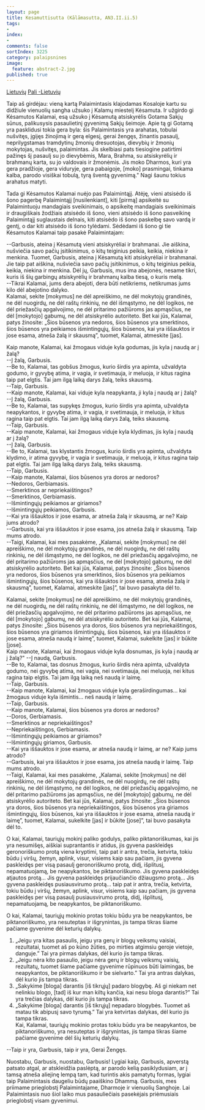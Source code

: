 ```yaml
---
layout: page
title: Kesamuttisutta (Kālāmasutta, AN3.II.ii.5)
tags:
- 
index: 
- 
comments: false
sortIndex: 3225
category: palaipsnines
image:
  feature: abstract-2.jpg
published: true
---
```

<a href="../kesamuttisutta_lt" class="btn btn-primary btn-next">Lietuvių</a>
<a href="../kesamuttisutta" class="btn btn-primary btn-next">Pali -Lietuvių</a> <br />


	
Taip aš girdėjau: vieną kartą Palaimintasis klajodamas Kosaloje kartu su didžiule vienuolių sangha užsuko į Kalamų miestelį Kėsamuta. Ir užgirdo gi Kėsamutos Kalamai, esą užsuko į Kėsamutą atsiskyrėlis Gotama Sakjų sūnus, palikusysis pasaulietinį gyvenimą Sakjų šeimoje. Apie tą gi Gotamą yra pasklidusi tokia gera byla: šis Palaimintasis yra arahatas, tobulai nušvitęs, įgijęs žinojimą ir gerą elgesį, gerai žengęs, žinantis pasaulį, neprilygstamas tramdytinų žmonių dresuotojas, dievybių ir žmonių mokytojas, nušvitęs, palaimintas. Jis skelbiasi pats tiesiogine patirtimi pažinęs šį pasaulį su jo dievybėmis, Mara, Brahma, su atsiskyrėlių ir brahmanų karta, su jo valdovais ir žmonėmis. Jis moko Dharmos, kuri yra gera pradžioje, gera viduryje, gera pabaigoje, [moko] prasmingai, tinkama kalba, parodo visiškai tobulą, tyrą šventą gyvenimą." Nagi šaunu tokius arahatus matyti. 

Tada gi Kėsamutos Kalamai nuėjo pas Palaimintąjį. Atėję, vieni atsisėdo iš šono pagerbę Palaimintąjį [nusilenkiant], kiti [pirmą] apsikeitė su Palaimintuoju mandagiais sveikinimais, o apsikeitę mandagiais sveikinimais ir draugiškais žodžiais atsisėdo iš šono, vieni atsisėdo iš šono pasveikinę Palaimintąjį suglaustais delnais, kiti atsisėdo iš šono paskelbę savo vardą ir gentį, o dar kiti atsisėdo iš šono tylėdami. Sėdėdami iš šono gi tie Kėsamutos Kalamai taip pasakė Palaimintajam:

--Garbusis, ateina į Kėsamutą vieni atsiskyrėliai ir brahmanai. Jie aiškina, nušviečia savo pačių įsitikinimus, o kitų teiginius peikia, keikia, niekina ir menkina. Tuomet, Garbusis, ateina į Kėsamutą kiti atsiskyrėliai ir brahmanai. Jie taip pat aiškina, nušviečia savo pačių įsitikinimus, o kitų teiginius peikia, keikia, niekina ir menkina. Dėl jų, Garbusis, mus ima abejonės, nesame tikri, kuris iš šių garbingų atsiskyrėlių ir brahmanų kalba tiesą, o kuris melą.<br/> 
--Tikrai Kalamai, jums dera abejoti, dera būti netikriems, netikrumas jums kilo dėl abejotino dalyko.<br/>
Kalamai, sekite [mokymus] ne dėl apreiškimo, ne dėl mokytojų grandinės, ne dėl nuogirdų, ne dėl raštų rinkinių, ne dėl išmąstymo, ne dėl logikos, ne dėl priežasčių apgalvojimo, ne dėl pritarimo pažiūroms jas apmąsčius, ne dėl [mokytojo] gabumų, ne dėl atsiskyrėlio autoriteto. Bet kai jūs, Kalamai, patys žinosite: „Šios būsenos yra nedoros, šios būsenos yra smerktinos, šios būsenos yra peikiamos išmintingųjų, šios būsenos, kai yra iššauktos ir jose esama, atneša žalą ir skausmą”, tuomet, Kalamai, atmeskite [jas].

Kaip manote, Kalamai, kai žmogaus viduje kyla godumas, jis kyla į naudą ar į žalą?<br/>
--Į žalą, Garbusis.<br/>
--Be to, Kalamai, tas gobšus žmogus, kurio širdis yra apimta, užvaldyta godumo, ir gyvybę atima, ir vagia, ir svetimauja, ir meluoja, ir kitus ragina taip pat elgtis. Tai jam ilgą laiką darys žalą, teiks skausmą.<br/>
--Taip, Garbusis.<br/>
--Kaip manote, Kalamai, kai viduje kyla neapykanta, ji kyla į naudą ar į žalą?<br/>
--Į žalą, Garbusis.<br/>
--Be to, Kalamai, tas supykęs žmogus, kurio širdis yra apimta, užvaldyta neapykantos, ir gyvybę atima, ir vagia, ir svetimauja, ir meluoja, ir kitus ragina taip pat elgtis. Tai jam ilgą laiką darys žalą, teiks skausmą.<br/>
--Taip, Garbusis.<br/>
--Kaip manote, Kalamai, kai žmogaus viduje kyla klydimas, jis kyla į naudą ar į žalą?<br/>
--Į žalą, Garbusis.<br/>
--Be to, Kalamai, tas klystantis žmogus, kurio širdis yra apimta, užvaldyta klydimo, ir atima gyvybę, ir vagia ir svetimauja, ir meluoja, ir kitus ragina taip pat elgtis. Tai jam ilgą laiką darys žalą, teiks skausmą.<br/>
--Taip, Garbusis.<br/>
--Kaip manote, Kalamai, šios būsenos yra doros ar nedoros?<br/>
--Nedoros, Gerbiamasis.<br/>
--Smerktinos ar nepriekaištingos?<br/>
--Smerktinos, Gerbiamasis.<br/>
--Išmintingųjų peikiamos ar giriamos?<br/>
--Išmintingųjų peikiamos, Garbusis.<br/>
--Kai yra iššauktos ir jose esama, ar atneša žalą ir skausmą, ar ne?  Kaip jums atrodo?<br/>
--Garbusis, kai yra iššauktos ir jose esama, jos atneša žalą ir skausmą. Taip mums atrodo.<br/>
--Taigi, Kalamai, kai mes pasakėme, „Kalamai, sekite [mokymus] ne dėl apreiškimo, ne dėl mokytojų grandinės, ne dėl nuogirdų, ne dėl raštų rinkinių, ne dėl išmąstymo, ne dėl logikos, ne dėl priežasčių apgalvojimo, ne dėl pritarimo pažiūroms jas apmąsčius, ne dėl [mokytojo] gabumų, ne dėl atsiskyrėlio autoriteto. Bet kai jūs, Kalamai, patys žinosite: „Šios būsenos yra nedoros, šios būsenos yra smerktinos, šios būsenos yra peikiamos išmintingųjų, šios būsenos, kai yra iššauktos ir jose esama, atneša žalą ir skausmą”, tuomet, Kalamai, atmeskite [jas]”, tai buvo pasakyta dėl to.<br/>


Kalamai, sekite [mokymus] ne dėl apreiškimo, ne dėl mokytojų grandinės, ne dėl nuogirdų, ne dėl raštų rinkinių, ne dėl išmąstymo, ne dėl logikos, ne dėl priežasčių apgalvojimo, ne dėl pritarimo pažiūroms jas apmąsčius, ne dėl [mokytojo] gabumų, ne dėl atsiskyrėlio autoriteto. Bet kai jūs, Kalamai, patys žinosite: „Šios būsenos yra doros, šios būsenos yra nepriekaištingos, šios būsenos yra giriamos išmintingųjų, šios būsenos, kai yra iššauktos ir jose esama, atneša naudą ir laimę”, tuomet, Kalamai, sukelkite [jas] ir būkite [jose].<br/>
Kaip manote, Kalamai, kai žmogaus viduje kyla dosnumas, jis kyla į naudą ar į žalą?" 
--Į naudą, Garbusis.<br/>
--Be to, Kalamai, tas dosnus žmogus, kurio širdis nėra apimta, užvaldyta godumo, nei gyvybę atima, nei vagia, nei svetimauja, nei meluoja, nei kitus ragina taip elgtis. Tai jam ilgą laiką neš naudą ir laimę.<br/>
--Taip, Garbusis.<br/>
--Kaip manote, Kalamai, kai žmogaus viduje kyla geraširdingumas... kai žmogaus viduje kyla išmintis... neš naudą ir laimę.<br/>
--Taip, Garbusis.<br/>
--Kaip manote, Kalamai, šios būsenos yra doros ar nedoros?<br/>
--Doros, Gerbiamasis.<br/>
--Smerktinos ar nepriekaištingos?<br/>
--Nepriekaištingos, Gerbiamasis.<br/>
--Išmintingųjų peikiamos ar giriamos?<br/>
--Išmintingųjų giriamos, Garbusis.<br/>
--Kai yra iššauktos ir jose esama, ar atneša naudą ir laimę, ar ne?  Kaip jums atrodo?<br/>
--Garbusis, kai yra iššauktos ir jose esama, jos atneša naudą ir laimę. Taip mums atrodo.<br/>
--Taigi, Kalamai, kai mes pasakėme, „Kalamai, sekite [mokymus] ne dėl apreiškimo, ne dėl mokytojų grandinės, ne dėl nuogirdų, ne dėl raštų rinkinių, ne dėl išmąstymo, ne dėl logikos, ne dėl priežasčių apgalvojimo, ne dėl pritarimo pažiūroms jas apmąsčius, ne dėl [mokytojo] gabumų, ne dėl atsiskyrėlio autoriteto. Bet kai jūs, Kalamai, patys žinosite: „Šios būsenos yra doros, šios būsenos yra nepriekaištingos, šios būsenos yra giriamos išmintingųjų, šios būsenos, kai yra iššauktos ir jose esama, atneša naudą ir laimę”, tuomet, Kalamai, sukelkite [jas] ir būkite [jose]”, tai buvo pasakyta dėl to.

O kai, Kalamai, tauriųjų mokinį paliko godulys, paliko piktanoriškumas, kai jis yra nesumišęs, aiškiai suprantantis ir atidus, jis gyvena paskleidęs geronoriškumo protą viena kryptimi, taip pat ir antra, trečia, ketvirta, tokiu būdu į viršų, žemyn, aplink, visur, visiems kaip sau pačiam, jis gyvena paskleidęs per visą pasaulį geronoriškumo protą, didį, išplitusį, nepamatuojamą, be neapykantos, be piktanoriškumo. Jis gyvena paskleidęs atjautos protą... Jis gyvena paskleidęs prijaučiančio džiaugsmo protą... Jis gyvena paskleidęs pusiausvirumo protą... taip pat ir antra, trečia, ketvirta, tokiu būdu į viršų, žemyn, aplink, visur, visiems kaip sau pačiam, jis gyvena paskleidęs per visą pasaulį pusiausvirumo protą, didį, išplitusį, nepamatuojamą, be neapykantos, be piktanoriškumo.

O kai, Kalamai, tauriųjų mokinio protas tokiu būdu yra be neapykantos, be piktanoriškumo, yra nesuteptas ir išgrynintas, jis tampa tikras šiame pačiame gyvenime dėl keturių dalykų. 
1. „Jeigu yra kitas pasaulis, jeigu yra gerų ir blogų veiksmų vaisiai, rezultatai, tuomet aš po kūno žūties, po mirties atgimsiu geroje vietoje, danguje.” Tai yra pirmas dalykas, dėl kurio jis tampa tikras.
2. „Jeigu nėra kito pasaulio, jeigu nėra gerų ir blogų veiksmų vaisių, rezultatų, tuomet šiame pačiame gyvenime rūpinuos būti laimingas, be neapykantos, be piktanoriškumo ir be sielvarto.” Tai yra antras dalykas, dėl kurio jis tampa tikras.<br/>
3. „Sakykime [bloga] darantis [iš tikrųjų] padaro blogybę. Aš gi niekam net nelinkiu blogo, [tad] iš kur man kiltų kančia, kai nesu bloga darantis?”  Tai yra trečias dalykas, dėl kurio jis tampa tikras.<br/>
4. „Sakykime [bloga] darantis [iš tikrųjų] nepadaro blogybės. Tuomet aš matau tik abipusį savo tyrumą.” Tai yra ketvirtas dalykas, dėl kurio jis tampa tikras. <br/>
Kai, Kalamai, tauriųjų mokinio protas tokiu būdu yra be neapykantos, be piktanoriškumo, yra nesuteptas ir išgrynintas, jis tampa tikras šiame pačiame gyvenime dėl šių keturių dalykų. 

--Taip ir yra, Garbusis, taip ir yra, Gerai Žengęs.<br/>

Nuostabu, Garbusis, nuostabu, Garbusis! Lygiai kaip, Garbusis, apverstą patsato atgal, ar atskleidžia paslėptą, ar parodo kelią pasiklydusiam, ar į tamsą atneša aliejinę lempą tam, kad turintis akis pamatytų formas, lygiai taip Palaimintasis daugeliu būdų paaiškino Dhammą. Garbusis, mes priimame prieglobstį Palaimintajame, Dharmoje ir vienuolių Sanghoje. Lai Palaimintasis nuo šiol laiko mus pasauliečiais pasekėjais priėmusiais prieglobstį visam gyvenimui.
